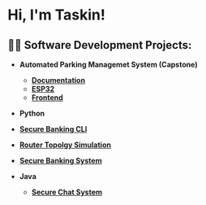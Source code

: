 <h1>Hi, I'm Taskin! </h1>

<h2>👨‍💻 Software Development Projects:</h2>

- <b>Automated Parking Managemet System (Capstone)<b>
  - [Documentation](https://github.com/Automated-Parking-Management-System/aa05-documentation)
  - [ESP32](https://github.com/Automated-Parking-Management-System/parking-lot)
  - [Frontend](https://github.com/Automated-Parking-Management-System/aa05-apms-frontend)

 - <b>Python<b>
  - [Secure Banking CLI](https://github.com/navidr08-hub/coe817-secure-banking-system)
  - [Router Topolgy Simulation](https://github.com/navidr08-hub/coe865-route-controller)
  - [Secure Banking System](https://github.com/navidr08-hub/coe817-secure-banking-system)

- <b>Java<b>
  - [Secure Chat System](https://github.com/navidr08-hub/secure-chat-system)
